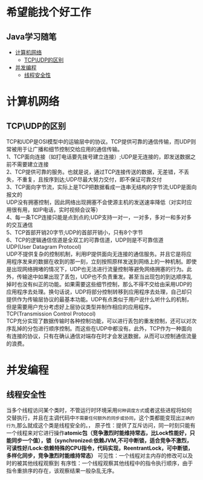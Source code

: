 希望能找个好工作
==============
Java学习随笔 
-----------
 - [计算机网络](#计算机网络)
   - [TCP\UDP的区别](#TCP\UDP的区别)
 - [并发编程](#并发编程)
   - [线程安全性](#线程安全性)






# 计算机网络
## TCP\UDP的区别
TCP和UDP是OSI模型中的运输层中的协议。TCP提供可靠的通信传输，而UDP则常被用于让广播和细节控制交给应用的通信传输。<br>
1、TCP面向连接（如打电话要先拨号建立连接）;UDP是无连接的，即发送数据之前不需要建立连接<br>
2、TCP提供可靠的服务。也就是说，通过TCP连接传送的数据，无差错，不丢失，不重复，且按序到达;UDP尽最大努力交付，即不保证可靠交付<br>
3、TCP面向字节流，实际上是TCP把数据看成一连串无结构的字节流;UDP是面向报文的<br>
   UDP没有拥塞控制，因此网络出现拥塞不会使源主机的发送速率降低（对实时应用很有用，如IP电话，实时视频会议等）<br>
4、每一条TCP连接只能是点到点的;UDP支持一对一，一对多，多对一和多对多的交互通信<br>
5、TCP首部开销20字节;UDP的首部开销小，只有8个字节<br>
6、TCP的逻辑通信信道是全双工的可靠信道，UDP则是不可靠信道<br>
UDP(User Datagram Protocol)<br>
    UDP不提供复杂的控制机制，利用IP提供面向无连接的通信服务。并且它是将应用程序发来的数据在收到的那一刻，立刻按照原样发送到网络上的一种机制。即使是出现网络拥堵的情况下，UDP也无法进行流量控制等避免网络拥塞的行为。此外，传输途中如果出现了丢包，UDP也不负责重发。甚至当出现包的到达顺序乱掉时也没有纠正的功能。如果需要这些细节控制，那么不得不交给由采用UDP的应用程序去处理。换句话说，UDP将部分控制转移到应用程序去处理，自己却只提供作为传输层协议的最基本功能。UDP有点类似于用户说什么听什么的机制，但是需要用户充分考虑好上层协议类型并制作相应的应用程序。<br>
TCP(Transmission Control Protocol)<br>
    TCP充分实现了数据传输时各种控制功能，可以进行丢包的重发控制，还可以对次序乱掉的分包进行顺序控制。而这些在UDP中都没有。此外，TCP作为一种面向有连接的协议，只有在确认通信对端存在时才会发送数据，从而可以控制通信流量的浪费。<br>

# 并发编程
## 线程安全性
当多个线程访问某个类时，不管运行时环境采用`何种调度方式`或者这些进程将如何交替执行，并且在主调代码中`不需要任何额外的同步或协同`，这个类都能变现出`正确的行为`,那么就成这个类是线程安全的。，
原子性：提供了互斥访问，同一时刻只能有一个线程来对它进行操作**atomic包（竞争激烈时能维持常态，比Lock性能好，只能同步一个值），锁（synchronized:依赖JVM,不可中断锁，适合竞争不激烈，可读性好/Lock:依赖特殊的CPU指令，代码实现，ReentrantLock，可中断锁，多样化同步，竞争激烈时能维持常态）**
可见性：一个线程对主内存的修改可以及时的被其他线程观察到
有序性：一个线程观察其他线程中的指令执行顺序，由于指令重排序的存在，该观察结果一般杂乱无序。











